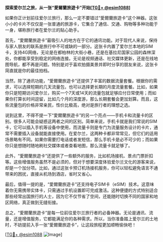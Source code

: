**探索爱尔兰之旅，从一张“愛爾蘭旅遊卡”开始[[TG💪+ @esim1088](https://t.me/s/esim1088)]**

如果你正计划前往爱尔兰旅行，那么一定不要错过“愛爾蘭旅遊卡”这个神器。这张小小的卡片不仅仅是一张普通的旅游卡，它集合了通信、交通、购物等多种功能于一身，堪称旅行者在爱尔兰的贴心助手。

首先，“愛爾蘭旅遊卡”最吸引人的地方在于它的通讯功能。对于现代人来说，保持与家人朋友的联系是旅行中不可或缺的一部分。这张卡内置了爱尔兰本地的SIM卡，支持4G网络，无论是在都柏林的大街小巷，还是在基拉尼国家公园的森林深处，你都能享受到稳定的网络连接。无论是视频通话、社交媒体更新，还是在线地图导航，都不再是问题。特别是对于喜欢拍摄美景并即时分享的朋友来说，这张卡简直就是你的最佳拍档。

当然，除了通讯功能，“愛爾蘭旅遊卡”还提供了丰富的数据流量套餐。根据你的需求，可以选择短期的几天流量包，也可以选择更长期的月度流量套餐。比如，如果你只是短期访问爱尔兰，购买一个7天或14天的流量包就足够应付日常使用；而如果你打算长时间逗留，比如几个月的深度游，那么长期套餐会更加划算。而且，这些流量包的价格非常亲民，性价比极高，绝对是旅行者的理想之选。

说到这里，不得不提一下“愛爾蘭旅遊卡”的另一个亮点——手机卡和流量卡的区别。很多人可能会疑惑这两者之间的区别。简单来说，手机卡就是我们常说的SIM卡，它可以插入手机等设备中使用，而流量卡则是专门为流量服务设计的卡片，通常不需要插入设备就能直接使用。在爱尔兰，这两种卡都非常常见，但它们的适用场景略有不同。如果你需要打电话或者发短信，那么手机卡是必不可少的；而如果你只是想随时随地刷社交媒体或者查看地图，那么流量卡就足够了。

此外，“愛爾蘭旅遊卡”还提供了一些额外的服务，比如机场接机、景点门票折扣等。这些增值服务虽然不是必须的，但对于想要深度体验爱尔兰文化的游客来说，却是一个加分项。比如，通过这张卡预订机场接机服务，你可以轻松避免语言不通带来的困扰，直接从机场到酒店，省时又省心。

最后，值得一提的是，“愛爾蘭旅遊卡”还支持电子SIM卡（eSIM）技术。这意味着你无需携带实体卡，只需通过手机设置即可完成激活。这种便捷的方式特别适合那些经常出国旅行的人士，因为它不仅节省了空间，还能随时切换不同的国家和地区网络，真正做到无缝衔接。

总之，“愛爾蘭旅遊卡”是每一位前往爱尔兰旅行者的必备神器。无论是通讯、流量，还是增值服务，它都能满足你的各种需求。所以，当你准备踏上爱尔兰的土地时，不妨提前入手一张“愛爾蘭旅遊卡”，让这段旅程更加顺畅愉快吧！

[[TG💪+ @esim1088](https://t.me/s/esim1088) ![Image](https://i.postimg.cc/4NQfJmqS/Snipaste-2025-05-13-00-14-12.png)]